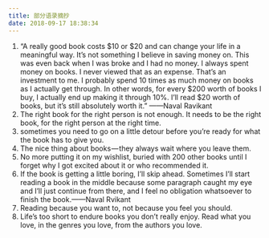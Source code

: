 ```yaml
---
title: 部分语录摘抄
date: 2018-09-17 18:38:34
---
```

1.  “A really good book costs $10 or $20 and can change your life in a meaningful way. It’s not something I believe in saving money on. This was even back when I was broke and I had no money. I always spent money on books. I never viewed that as an expense. That’s an investment to me. I probably spend 10 times as much money on books as I actually get through. In other words, for every $200 worth of books I buy, I actually end up making it through 10%. I’ll read $20 worth of books, but it’s still absolutely worth it.” ——Naval Ravikant
2.  The right book for the right person is not enough. It needs to be the right book, for the right person at the right time.
3.  sometimes you need to go on a little detour before you’re ready for what the book has to give you.
4.  The nice thing about books — they always wait where you leave them.
5.  No more putting it on my wishlist, buried with 200 other books until I forget why I got excited about it or who recommended it.
6.  If the book is getting a little boring, I’ll skip ahead. Sometimes I’ll start reading a book in the middle because some paragraph caught my eye and I’ll just continue from there, and I feel no obligation whatsoever to finish the book.——Naval Rvikant
7.  Reading because you want to, not because you feel you should.
8.  Life’s too short to endure books you don’t really enjoy. Read what you love, in the genres you love, from the authors you love.

